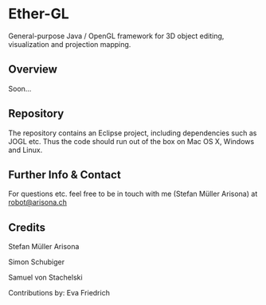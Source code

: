 Ether-GL
========

General-purpose Java / OpenGL framework for 3D object editing, visualization and projection mapping.

Overview
--------

Soon...


Repository
----------

The repository contains an Eclipse project, including dependencies such as JOGL etc. Thus the code should run out of the box on Mac OS X, Windows and Linux.


Further Info & Contact
----------------------

For questions etc. feel free to be in touch with me (Stefan Müller Arisona) at robot@arisona.ch


Credits
-------

Stefan Müller Arisona

Simon Schubiger

Samuel von Stachelski

Contributions by: Eva Friedrich